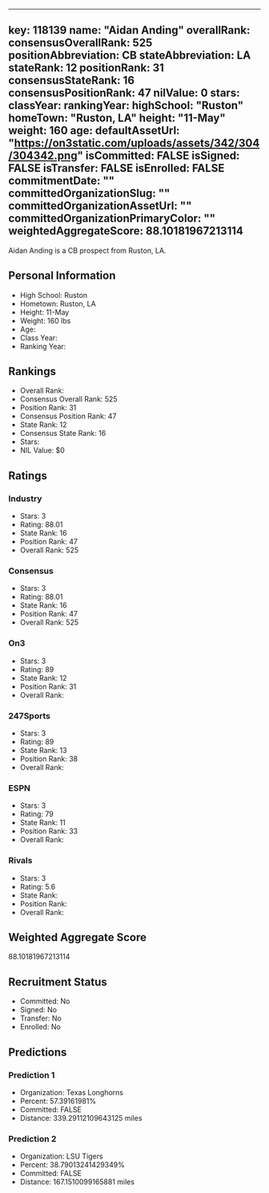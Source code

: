 ---
  key: 118139
  name: "Aidan Anding"
  overallRank: 
  consensusOverallRank: 525
  positionAbbreviation: CB
  stateAbbreviation: LA
  stateRank: 12
  positionRank: 31
  consensusStateRank: 16
  consensusPositionRank: 47
  nilValue: 0
  stars: 
  classYear: 
  rankingYear: 
  highSchool: "Ruston"
  homeTown: "Ruston, LA"
  height: "11-May"
  weight: 160
  age: 
  defaultAssetUrl: "https://on3static.com/uploads/assets/342/304/304342.png"
  isCommitted: FALSE
  isSigned: FALSE
  isTransfer: FALSE
  isEnrolled: FALSE
  commitmentDate: ""
  committedOrganizationSlug: ""
  committedOrganizationAssetUrl: ""
  committedOrganizationPrimaryColor: ""
  weightedAggregateScore: 88.10181967213114
  ---
  
  Aidan Anding is a CB prospect from Ruston, LA.
  
  ## Personal Information
  - High School: Ruston
  - Hometown: Ruston, LA
  - Height: 11-May
  - Weight: 160 lbs
  - Age: 
  - Class Year: 
  - Ranking Year: 
  
  ## Rankings
  - Overall Rank: 
  - Consensus Overall Rank: 525
  - Position Rank: 31
  - Consensus Position Rank: 47
  - State Rank: 12
  - Consensus State Rank: 16
  - Stars: 
  - NIL Value: $0
  
  ## Ratings
  
  ### Industry
  - Stars: 3
  - Rating: 88.01
  - State Rank: 16
  - Position Rank: 47
  - Overall Rank: 525
  
  ### Consensus
  - Stars: 3
  - Rating: 88.01
  - State Rank: 16
  - Position Rank: 47
  - Overall Rank: 525
  
  ### On3
  - Stars: 3
  - Rating: 89
  - State Rank: 12
  - Position Rank: 31
  - Overall Rank: 
  
  ### 247Sports
  - Stars: 3
  - Rating: 89
  - State Rank: 13
  - Position Rank: 38
  - Overall Rank: 
  
  ### ESPN
  - Stars: 3
  - Rating: 79
  - State Rank: 11
  - Position Rank: 33
  - Overall Rank: 
  
  ### Rivals
  - Stars: 3
  - Rating: 5.6
  - State Rank: 
  - Position Rank: 
  - Overall Rank: 
  
  ## Weighted Aggregate Score
  88.10181967213114
  
  ## Recruitment Status
  - Committed: No
  - Signed: No
  - Transfer: No
  - Enrolled: No
  
  
  
  ## Predictions
  
  ### Prediction 1
  - Organization: Texas Longhorns
  - Percent: 57.39161981%
  - Committed: FALSE
  - Distance: 339.29112109643125 miles
  
  ### Prediction 2
  - Organization: LSU Tigers
  - Percent: 38.79013241429349%
  - Committed: FALSE
  - Distance: 167.1510099165881 miles
  